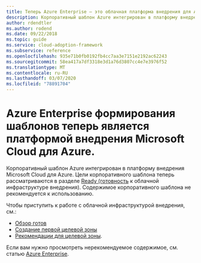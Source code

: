 ```yaml
---
title: Теперь Azure Enterprise — это облачная платформа внедрения для Azure.
description: Корпоративный шаблон Azure интегрирован в платформу внедрения Microsoft Cloud для Azure.
author: rdendtler
ms.author: rodend
ms.date: 09/22/2018
ms.topic: guide
ms.service: cloud-adoption-framework
ms.subservice: reference
ms.openlocfilehash: 935e71b0fb0192fb4cc7aa3e7151e2192ac62243
ms.sourcegitcommit: 58ea417a7df3318e3d1a76d3807cc4e7e3976f52
ms.translationtype: MT
ms.contentlocale: ru-RU
ms.lasthandoff: 03/07/2020
ms.locfileid: "78891704"
---
```

# <a name="azure-enterprise-scaffold-is-now-the-microsoft-cloud-adoption-framework-for-azure"></a>Azure Enterprise формирования шаблонов теперь является платформой внедрения Microsoft Cloud для Azure.

Корпоративный шаблон Azure интегрирован в платформу внедрения Microsoft Cloud для Azure. Цели корпоративного шаблона теперь рассматриваются в разделе [Ready (готовность](../ready/index.md) к облачной инфраструктуре внедрения). Содержимое корпоративного шаблона не рекомендуется к использованию.

Чтобы приступить к работе с облачной инфраструктурой внедрения, см.:

- [Обзор готов](../ready/index.md)
- [Создание первой целевой зоны](../ready/landing-zone/migrate-landing-zone.md)
- [Рекомендации для целевой зоны](../ready/considerations/index.md).

Если вам нужно просмотреть нерекомендуемое содержимое, см. статью [Azure Enterprise](.\migration-with-enterprise-scaffold.md).
